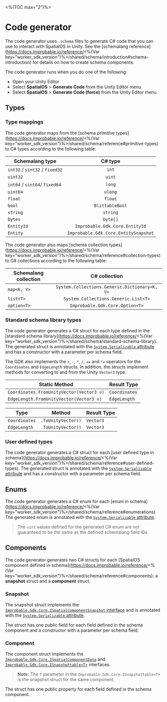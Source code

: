 <%(TOC max="2")%>

# Code generator

The code generator uses `.schema` files to generate C# code that you can use to interact with SpatialOS in Unity. See the [schemalang reference](https://docs.improbable.io/reference/<%(Var key="worker_sdk_version")%>/shared/schema/introduction#schema-introduction) for details on how to create schema components.

The code generator runs when you do one of the following:

* Open your Unity Editor
* Select **SpatialOS** > **Generate Code** from the Unity Editor menu
* Select **SpatialOS** > **Generate Code (force)** from the Unity Editor menu

## Types

### Type mappings

The code generator maps from the [schema primitive types](https://docs.improbable.io/reference/<%(Var key="worker_sdk_version")%>/shared/schema/reference#primitive-types) to C# types according to the following table:

| Schemalang type                |               C# type                |
|--------------------------------|:------------------------------------:|
| `int32` / `sint32` / `fixed32` |                `int`                 |
| `uint32`                       |                `uint`                |
| `int64` / `sint64`/ `fixed64`  |                `long`                |
| `uint64`                       |               `ulong`                |
| `float`                        |               `float`                |
| `bool`                         |           `BlittableBool`            |
| `string`                       |               `string`               |
| `bytes`                        |               `byte[]`               |
| `EntityId`                     |    `Improbable.Gdk.Core.EntityId`    |
| `Entity`                       | `Improbable.Gdk.Core.EntitySnapshot` |

The code generator also maps [schema collection types](https://docs.improbable.io/reference/<%(Var key="worker_sdk_version")%>/shared/schema/reference#collection-types) to C# collections according to the following table:

| Schemalang collection |                 C# collection                 |
|-----------------------|:---------------------------------------------:|
| `map<K, V>`           | `System.Collections.Generic.Dictionary<K, V>` |
| `list<T>`             |     `System.Collections.Generic.List<T>`      |
| `option<T>`           |        `Improbable.Gdk.Core.Option<T>`        |

### Standard schema library types

The code generator generates a C# struct for each type defined in the [standard schema library](https://docs.improbable.io/reference/<%(Var key="worker_sdk_version")%>/shared/schema/standard-schema-library). The generated struct is annotated with the [`System.Serializable` attribute](https://docs.unity3d.com/ScriptReference/Serializable.html) and has a constructor with a parameter per schema field.

The GDK also implements the `+`, `-`, `*`, `/`, `==` and `!=` operators for the `Coordinates` and `EdgeLength` structs. In addition, the structs implement methods for converting to and from the Unity `Vector3` type.

| Static Method                                            | Result Type            |
|----------------------------------------------------------|------------------------|
| `Coordinates.FromUnityVector(Vector3 v)`                 | `Coordinates`          |
| `EdgeLength.FromUnityVector(Vector3 v)`                  | `EdgeLength`           |

| Type                   | Method                      | Result Type            |
|------------------------|-----------------------------|------------------------|
| `Coordinates`          | `.ToUnityVector()`          | `Vector3`              |
| `EdgeLength`           | `.ToUnityVector()`          | `Vector3`              |


### User defined types

The code generator generates a C# struct for each [user defined type in schema](https://docs.improbable.io/reference/<%(Var key="worker_sdk_version")%>/shared/schema/reference#user-defined-types). The generated struct is annotated with the [`System.Serializable` attribute](https://docs.unity3d.com/ScriptReference/Serializable.html) and has a constructor with a parameter per schema field.

## Enums

The code generator generates a C# enum for each [enum in schema](https://docs.improbable.io/reference/<%(Var key="worker_sdk_version")%>/shared/schema/reference#enumerations). The generated enum is annotated with the [`System.Serializable` attribute](https://docs.unity3d.com/ScriptReference/Serializable.html).

> The `uint` values defined for the generated C# enum are not guaranteed to be the same as the defined schemalang field IDs.

## Components

The code generator generates two C# structs for each [SpatialOS component defined in schema](https://docs.improbable.io/reference/<%(Var key="worker_sdk_version")%>/shared/schema/reference#components): a **snapshot** struct and a **component** struct.

### Snapshot

The snapshot struct implements the [`Improbable.Gdk.Core.ISpatialComponentSnapshot` interface]({{urlRoot}}/api/core/i-spatial-component-snapshot) and is annotated with the [`System.Serializable` attribute](https://docs.unity3d.com/ScriptReference/Serializable.html).

The struct has one public field for each field defined in the schema component and a constructor with a parameter per schema field.

### Component

The component struct implements the [`Improbable.Gdk.Core.ISpatialComponentData`]({{urlRoot}}/api/core/i-spatial-component-data) and [`Improbable.Gdk.Core.ISnapshottable<T>`]({{urlRoot}}/api/core/i-snapshottable) interfaces.

> **Note:** The `T` parameter in the `Improbable.Gdk.Core.ISnapshottable<T>` is the snapshot struct for the same component.

The struct has one public property for each field defined in the schema component.
